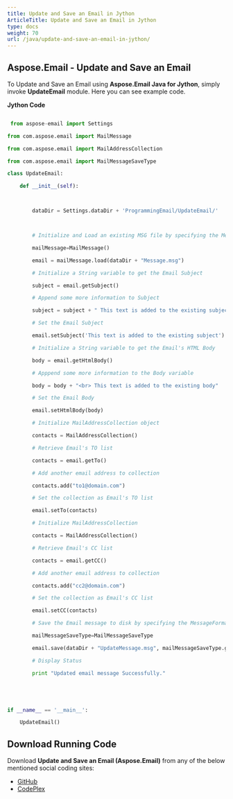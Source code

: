 ```yaml
---
title: Update and Save an Email in Jython
ArticleTitle: Update and Save an Email in Jython
type: docs
weight: 70
url: /java/update-and-save-an-email-in-jython/
---
```


## **Aspose.Email - Update and Save an Email**
To Update and Save an Email using **Aspose.Email Java for Jython**, simply invoke **UpdateEmail** module. Here you can see example code.

**Jython Code**

``` python

 from aspose-email import Settings

from com.aspose.email import MailMessage

from com.aspose.email import MailAddressCollection

from com.aspose.email import MailMessageSaveType

class UpdateEmail:

    def __init__(self):



        dataDir = Settings.dataDir + 'ProgrammingEmail/UpdateEmail/'



        # Initialize and Load an existing MSG file by specifying the MessageFormat

        mailMessage=MailMessage()

        email = mailMessage.load(dataDir + "Message.msg")

        # Initialize a String variable to get the Email Subject

        subject = email.getSubject()

        # Append some more information to Subject

        subject = subject + " This text is added to the existing subject"

        # Set the Email Subject

        email.setSubject('This text is added to the existing subject')

        # Initialize a String variable to get the Email's HTML Body

        body = email.getHtmlBody()

        # Apppend some more information to the Body variable

        body = body + "<br> This text is added to the existing body"

        # Set the Email Body

        email.setHtmlBody(body)

        # Initialize MailAddressCollection object

        contacts = MailAddressCollection()

        # Retrieve Email's TO list

        contacts = email.getTo()

        # Add another email address to collection

        contacts.add("to1@domain.com")

        # Set the collection as Email's TO list

        email.setTo(contacts)

        # Initialize MailAddressCollection

        contacts = MailAddressCollection()

        # Retrieve Email's CC list

        contacts = email.getCC()

        # Add another email address to collection

        contacts.add("cc2@domain.com")

        # Set the collection as Email's CC list

        email.setCC(contacts)

        # Save the Email message to disk by specifying the MessageFormat

        mailMessageSaveType=MailMessageSaveType

        email.save(dataDir + "UpdateMessage.msg", mailMessageSaveType.getOutlookMessageFormat())

        # Display Status

        print "Updated email message Successfully."





if __name__ == '__main__':        

    UpdateEmail()

```
## **Download Running Code**
Download **Update and Save an Email (Aspose.Email)** from any of the below mentioned social coding sites:

- [GitHub](https://github.com/aspose-email/Aspose.Email-for-Java/releases/tag/Aspose.Email_Java_for_Jython-v1.0)
- [CodePlex](https://asposeemailjavajython.codeplex.com/releases/view/620655)
